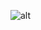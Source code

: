 ![alt](https://github.com/Hesham-byte/is-tasks/blob/main/public/Screenshot%202025-01-04%20at%207.29.27%E2%80%AFPM.png)
